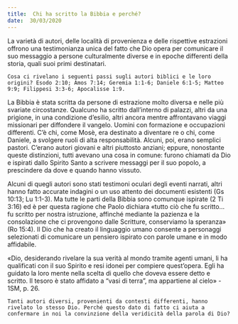 ```yaml
---
title:  Chi ha scritto la Bibbia e perché?
date:  30/03/2020
---
```


La varietà di autori, delle località di provenienza e delle rispettive estrazioni offrono una testimonianza unica del fatto che Dio opera per comunicare il suo messaggio a persone culturalmente diverse e in epoche differenti della storia, quali suoi primi destinatari.

`Cosa ci rivelano i seguenti passi sugli autori biblici e le loro origini? Esodo 2:10; Amos 7:14; Geremia 1:1-6; Daniele 6:1-5; Matteo 9:9; Filippesi 3:3-6; Apocalisse 1:9.`

La Bibbia è stata scritta da persone di estrazione molto diversa e nelle più svariate circostanze. Qualcuno ha scritto dall’interno di palazzi, altri da una prigione, in una condizione d’esilio, altri ancora mentre affrontavano viaggi missionari per diffondere il vangelo. Uomini con formazione e occupazioni differenti. C’è chi, come Mosè, era destinato a diventare re o chi, come Daniele, a svolgere ruoli di alta responsabilità. Alcuni, poi, erano semplici pastori. C’erano autori giovani e altri piuttosto anziani; eppure, nonostante queste distinzioni, tutti avevano una cosa in comune: furono chiamati da Dio e ispirati dallo Spirito Santo a scrivere messaggi per il suo popolo, a prescindere da dove e quando hanno vissuto.

Alcuni di quegli autori sono stati testimoni oculari degli eventi narrati, altri hanno fatto accurate indagini o un uso attento dei documenti esistenti (Gs 10:13; Lu 1:1-3). Ma tutte le parti della Bibbia sono comunque ispirate (2 Ti 3:16) ed è per questa ragione che Paolo dichiara «tutto ciò che fu scritto… fu scritto per nostra istruzione, affinché mediante la pazienza e la consolazione che ci provengono dalle Scritture, conserviamo la speranza» (Ro 15:4). Il Dio che ha creato il linguaggio umano consente a personaggi selezionati di comunicare un pensiero ispirato con parole umane e in modo affidabile.

«Dio, desiderando rivelare la sua verità al mondo tramite agenti umani, li ha qualificati con il suo Spirito e resi idonei per compiere quest’opera. Egli ha guidato la loro mente nella scelta di quello che doveva essere detto e scritto. Il tesoro è stato affidato a “vasi di terra”, ma appartiene al cielo» - 1SM, p. 26.

`Tanti autori diversi, provenienti da contesti differenti, hanno rivelato lo stesso Dio. Perché questo dato di fatto ci aiuta a confermare in noi la convinzione della veridicità della parola di Dio?`